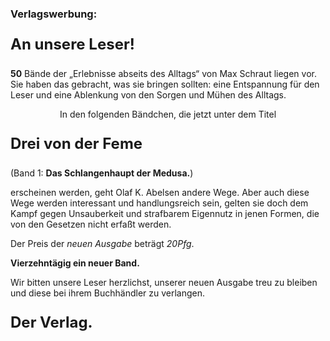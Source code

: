 <h3>Verlagswerbung:</h3>

<p style="font-size: x-large;"><strong>An unsere Leser!</strong></p>

__50__ Bände der „Erlebnisse abseits des Alltags“ von Max Schraut liegen vor.
Sie haben das gebracht, was sie bringen sollten: eine Entspannung für den Leser
und eine Ablenkung von den Sorgen und Mühen des Alltags.

<p style="text-align: center">In den folgenden Bändchen, die jetzt unter dem
Titel</p>

<p style="font-size: x-large;"><strong>Drei von der Feme</strong></p>

(Band 1: __Das Schlangenhaupt der Medusa.__)

erscheinen werden, geht Olaf K. Abelsen andere Wege. Aber auch diese Wege
werden interessant und handlungsreich sein, gelten sie doch dem Kampf gegen
Unsauberkeit und strafbarem Eigennutz in jenen Formen, die von den Gesetzen
nicht erfaßt werden.

Der Preis der *neuen Ausgabe* beträgt *20Pfg*.

__Vierzehntägig ein neuer Band.__

Wir bitten unsere Leser herzlichst, unserer neuen Ausgabe treu zu bleiben und
diese bei ihrem Buchhändler zu verlangen.

<p style="font-size: x-large; text-alignment: right;"><strong>Der
Verlag.</strong></p>

